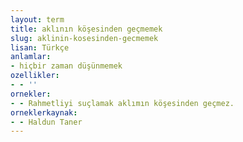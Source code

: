 ```yaml
---
layout: term
title: aklının köşesinden geçmemek
slug: aklinin-kosesinden-gecmemek
lisan: Türkçe
anlamlar:
- hiçbir zaman düşünmemek
ozellikler:
- - ''
ornekler:
- - Rahmetliyi suçlamak aklımın köşesinden geçmez.
orneklerkaynak:
- - Haldun Taner
---
```


